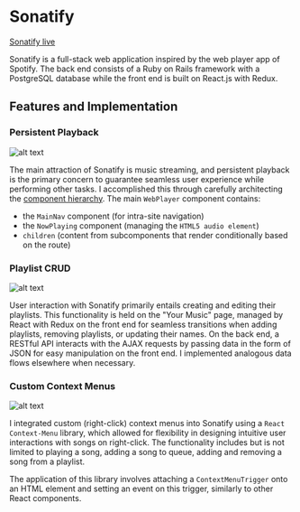 # Sonatify

[Sonatify live](http://www.sonatify.com "Live link")

Sonatify is a full-stack web application inspired by the web player app of Spotify. The back end consists of a Ruby on Rails framework with a PostgreSQL database while the front end is built on React.js with Redux.

## Features and Implementation

### Persistent Playback

![alt text](https://raw.githubusercontent.com/ren206/Sonatify/master/docs/screenshots/persistent-playback.gif "Persistent Playback")

The main attraction of Sonatify is music streaming, and persistent playback is the primary concern to guarantee seamless user experience while performing other tasks. I accomplished this through carefully architecting the [component hierarchy](./docs/component-hierarchy).
The main `WebPlayer` component contains:
  * the `MainNav` component (for intra-site navigation)
  * the `NowPlaying` component (managing the `HTML5 audio element`)
  * `children` (content from subcomponents that render conditionally based on the route)

### Playlist CRUD

![alt text](https://raw.githubusercontent.com/ren206/Sonatify/master/docs/screenshots/playlist-crud.gif "Playlist CRUD")

User interaction with Sonatify primarily entails creating and editing their playlists. This functionality is held on the "Your Music" page, managed by React with Redux on the front end for seamless transitions when adding playlists, removing playlists, or updating their names. On the back end, a RESTful API interacts with the AJAX requests by passing data in the form of JSON for easy manipulation on the front end. I implemented analogous data flows elsewhere when necessary.

### Custom Context Menus

![alt text](https://raw.githubusercontent.com/ren206/Sonatify/master/docs/screenshots/custom-context-menus.gif "Custom Context Menus")

I integrated custom (right-click) context menus into Sonatify using a `React Context-Menu` library, which allowed for flexibility in designing intuitive user interactions with songs on right-click. The functionality includes but is not limited to playing a song, adding a song to queue, adding and removing a song from a playlist.

The application of this library involves attaching a `ContextMenuTrigger` onto an HTML element and setting an event on this trigger, similarly to other React components.
